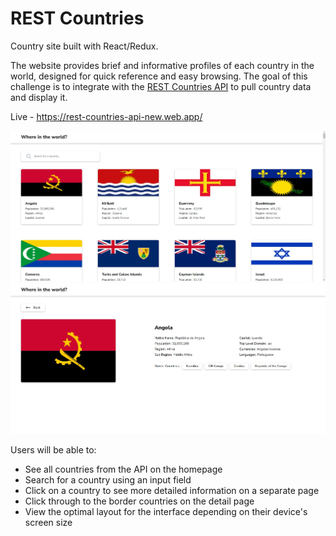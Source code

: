# REST Countries

Country site built with React/Redux.

The website provides brief and informative profiles of each country in the world, designed for quick reference and easy browsing.
The goal of this challenge is to integrate with the [REST Countries API](https://gitlab.com/restcountries/restcountries) to pull country data and display it.

Live - https://rest-countries-api-new.web.app/

<img src="./public/desktop-design.jpg" />
<img src="./public/mobile-design.jpg" />

Users will be able to:

- See all countries from the API on the homepage
- Search for a country using an input field
- Click on a country to see more detailed information on a separate page
- Click through to the border countries on the detail page
- View the optimal layout for the interface depending on their device's screen size
